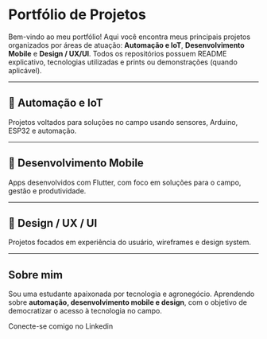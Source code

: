 # Portfólio de Projetos

Bem-vindo ao meu portfólio! Aqui você encontra meus principais projetos organizados por áreas de atuação: **Automação e IoT**, **Desenvolvimento Mobile** e **Design / UX/UI**. Todos os repositórios possuem README explicativo, tecnologias utilizadas e prints ou demonstrações (quando aplicável).

---

## 🚜 Automação e IoT

Projetos voltados para soluções no campo usando sensores, Arduino, ESP32 e automação.


---

## 📱 Desenvolvimento Mobile

Apps desenvolvidos com Flutter, com foco em soluções para o campo, gestão e produtividade.



---

## 🎨 Design / UX / UI

Projetos focados em experiência do usuário, wireframes e design system.



---

## Sobre mim

Sou uma estudante apaixonada por tecnologia e agronegócio. Aprendendo sobre **automação, desenvolvimento mobile e design**, com o objetivo de democratizar o acesso à tecnologia no campo.

Conecte-se comigo no Linkedin
